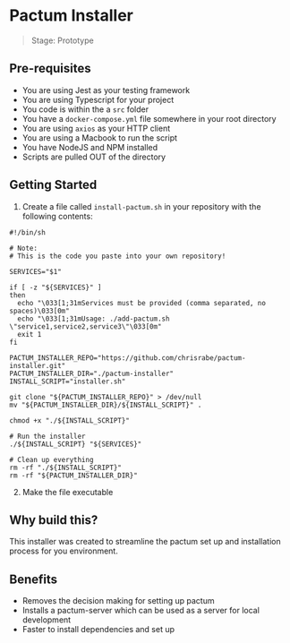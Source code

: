# Pactum Installer

>
> Stage: Prototype
>


## Pre-requisites
- You are using Jest as your testing framework
- You are using Typescript for your project
- You code is within the a `src` folder
- You have a `docker-compose.yml` file somewhere in your root directory
- You are using `axios` as your HTTP client
- You are using a Macbook to run the script
- You have NodeJS and NPM installed
- Scripts are pulled OUT of the directory

## Getting Started

1. Create a file called `install-pactum.sh` in your repository with the following contents:
```shell
#!/bin/sh

# Note:
# This is the code you paste into your own repository!

SERVICES="$1"

if [ -z "${SERVICES}" ]
then
  echo "\033[1;31mServices must be provided (comma separated, no spaces)\033[0m"
  echo "\033[1;31mUsage: ./add-pactum.sh \"service1,service2,service3\"\033[0m"
  exit 1
fi

PACTUM_INSTALLER_REPO="https://github.com/chrisrabe/pactum-installer.git"
PACTUM_INSTALLER_DIR="./pactum-installer"
INSTALL_SCRIPT="installer.sh"

git clone "${PACTUM_INSTALLER_REPO}" > /dev/null
mv "${PACTUM_INSTALLER_DIR}/${INSTALL_SCRIPT}" .

chmod +x "./${INSTALL_SCRIPT}"

# Run the installer
./${INSTALL_SCRIPT} "${SERVICES}"

# Clean up everything
rm -rf "./${INSTALL_SCRIPT}"
rm -rf "${PACTUM_INSTALLER_DIR}"
```

2. Make the file executable

## Why build this?
This installer was created to streamline the pactum set up and installation process for
you environment.

## Benefits
- Removes the decision making for setting up pactum
- Installs a pactum-server which can be used as a server for local development
- Faster to install dependencies and set up
